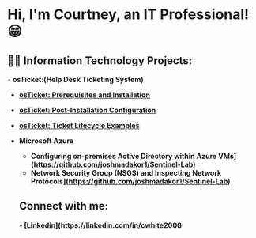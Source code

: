 <h1>Hi, I'm Courtney, an IT Professional!😁 

<h2>👨‍💻 Information Technology Projects:</h2>
- <b>osTicket:(Help Desk Ticketing System)
  
  - [osTicket: Prerequisites and Installation](https://github.com/joshmadakor1/Algorithms-Practice)
  - [osTicket: Post-Installation Configuration](https://github.com/joshmadakor1/Algorithms-Practice)
  - [osTicket: Ticket Lifecycle Examples](https://github.com/joshmadakor1/Algorithms-Practice)

- <b>Microsoft Azure</b>
  - Configuring on-premises Active Directory within Azure VMs](https://github.com/joshmadakor1/Sentinel-Lab)
  - Network Security Group (NSGS) and Inspecting Network Protocols](https://github.com/joshmadakor1/Sentinel-Lab)

   <h2>Connect with me:</h2>
  - [Linkedin](https://linkedin.com/in/cwhite2008






